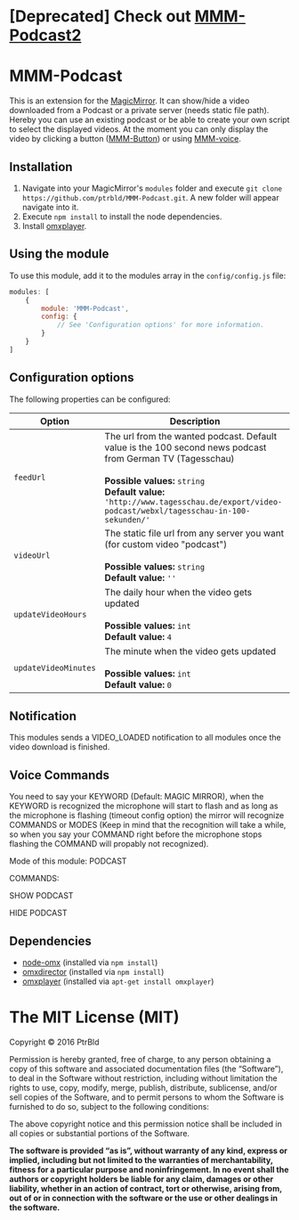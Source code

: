 # [Deprecated] Check out [MMM-Podcast2](https://github.com/Ax-LED/MMM-Podcast2)

# MMM-Podcast
This is an extension for the [MagicMirror](https://github.com/MichMich/MagicMirror). It can show/hide a video downloaded from a Podcast or a private server (needs static file path).
Hereby you can use an existing podcast or be able to create your own script to select the displayed videos.
At the moment you can only display the video by clicking a button ([MMM-Button](https://github.com/ptrbld/MMM-Button)) or using [MMM-voice](https://github.com/fewieden/MMM-voice).

## Installation
1. Navigate into your MagicMirror's `modules` folder and execute `git clone https://github.com/ptrbld/MMM-Podcast.git`. A new folder will appear navigate into it.
2. Execute `npm install` to install the node dependencies.
3. Install [omxplayer](http://elinux.org/Omxplayer).

## Using the module

To use this module, add it to the modules array in the `config/config.js` file:
````javascript
modules: [
	{
		module: 'MMM-Podcast',
		config: {
			// See 'Configuration options' for more information.
		}
	}
]
````

## Configuration options

The following properties can be configured:


<table width="100%">
	<!-- why, markdown... -->
	<thead>
		<tr>
			<th>Option</th>
			<th width="100%">Description</th>
		</tr>
	<thead>
	<tbody>
		<tr>
			<td><code>feedUrl</code></td>
			<td>The url from the wanted podcast. Default value is the 100 second news podcast from German TV (Tagesschau)<br>
				<br><b>Possible values:</b> <code>string</code>
				<br><b>Default value:</b> <code>'http://www.tagesschau.de/export/video-podcast/webxl/tagesschau-in-100-sekunden/'</code>
			</td>
		</tr>
		<tr>
			<td><code>videoUrl</code></td>
			<td>The static file url from any server you want (for custom video "podcast") <br>
				<br><b>Possible values:</b> <code>string</code>
				<br><b>Default value:</b> <code>''</code>
			</td>
		</tr>
		<tr>
			<td><code>updateVideoHours</code></td>
			<td>The daily hour when the video gets updated<br>
				<br><b>Possible values:</b> <code>int</code>
				<br><b>Default value:</b> <code>4</code>
			</td>
		</tr>
		<tr>
			<td><code>updateVideoMinutes</code></td>
			<td>The minute when the video gets updated<br>
				<br><b>Possible values:</b> <code>int</code>
				<br><b>Default value:</b> <code>0</code>
			</td>
		</tr>
	</tbody>
</table>

## Notification

This modules sends a VIDEO_LOADED notification to all modules once the video download is finished.

## Voice Commands

You need to say your KEYWORD (Default: MAGIC MIRROR), when the KEYWORD is recognized the microphone will start to flash and as long as the microphone is flashing (timeout config option) the mirror will recognize COMMANDS or MODES (Keep in mind that the recognition will take a while, so when you say your COMMAND right before the microphone stops flashing the COMMAND will propably not recognized).

Mode of this module: PODCAST

COMMANDS:

SHOW PODCAST

HIDE PODCAST

## Dependencies
- [node-omx](https://www.npmjs.com/package/node-omx) (installed via `npm install`)
- [omxdirector](https://www.npmjs.com/package/omxdirector) (installed via `npm install`)
- [omxplayer](http://elinux.org/Omxplayer) (installed via `apt-get install omxplayer`)

The MIT License (MIT)
=====================

Copyright © 2016 PtrBld

Permission is hereby granted, free of charge, to any person
obtaining a copy of this software and associated documentation
files (the “Software”), to deal in the Software without
restriction, including without limitation the rights to use,
copy, modify, merge, publish, distribute, sublicense, and/or sell
copies of the Software, and to permit persons to whom the
Software is furnished to do so, subject to the following
conditions:

The above copyright notice and this permission notice shall be
included in all copies or substantial portions of the Software.

**The software is provided “as is”, without warranty of any kind, express or implied, including but not limited to the warranties of merchantability, fitness for a particular purpose and noninfringement. In no event shall the authors or copyright holders be liable for any claim, damages or other liability, whether in an action of contract, tort or otherwise, arising from, out of or in connection with the software or the use or other dealings in the software.**
